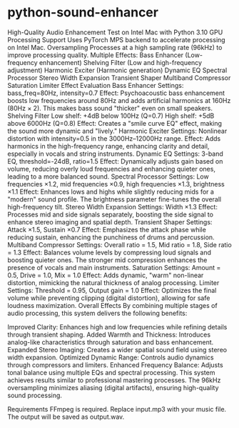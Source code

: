 # python-sound-enhancer
High-Quality Audio Enhancement Test on Intel Mac with Python 3.10
GPU Processing Support
Uses PyTorch MPS backend to accelerate processing on Intel Mac.
Oversampling
Processes at a high sampling rate (96kHz) to improve processing quality.
Multiple Effects:
Bass Enhancer (Low-frequency enhancement)
Shelving Filter (Low and high-frequency adjustment)
Harmonic Exciter (Harmonic generation)
Dynamic EQ
Spectral Processor
Stereo Width Expansion
Transient Shaper
Multiband Compressor
Saturation
Limiter
Effect Evaluation
Bass Enhancer
Settings: bass_freq=80Hz, intensity=0.7
Effect: Psychoacoustic bass enhancement boosts low frequencies around 80Hz and adds artificial harmonics at 160Hz (80Hz × 2). This makes bass sound "thicker" even on small speakers.
Shelving Filter
Low shelf: +4dB below 100Hz (Q=0.7)
High shelf: +5dB above 6000Hz (Q=0.8)
Effect: Creates a "smile curve EQ" effect, making the sound more dynamic and "lively."
Harmonic Exciter
Settings: Nonlinear distortion with intensity=0.5 in the 3000Hz–12000Hz range.
Effect: Adds harmonics in the high-frequency range, enhancing clarity and detail, especially in vocals and string instruments.
Dynamic EQ
Settings: 3-band EQ, threshold=-24dB, ratio=1.5
Effect: Dynamically adjusts gain based on volume, reducing overly loud frequencies and enhancing quieter ones, leading to a more balanced sound.
Spectral Processor
Settings: Low frequencies ×1.2, mid frequencies ×0.9, high frequencies ×1.3, brightness ×1.1
Effect: Enhances lows and highs while slightly reducing mids for a "modern" sound profile. The brightness parameter fine-tunes the overall high-frequency tilt.
Stereo Width Expansion
Settings: Width ×1.3
Effect: Processes mid and side signals separately, boosting the side signal to enhance stereo imaging and spatial depth.
Transient Shaper
Settings: Attack ×1.5, Sustain ×0.7
Effect: Emphasizes the attack phase while reducing sustain, enhancing the punchiness of drums and percussion.
Multiband Compressor
Settings: Overall ratio = 1.5, Mid ratio = 1.8, Side ratio = 1.3
Effect: Balances volume levels by compressing loud signals and boosting quieter ones. The stronger mid compression enhances the presence of vocals and main instruments.
Saturation
Settings: Amount = 0.5, Drive = 1.0, Mix = 1.0
Effect: Adds dynamic, "warm" non-linear distortion, mimicking the natural thickness of analog processing.
Limiter
Settings: Threshold = 0.95, Output gain = 1.0
Effect: Optimizes the final volume while preventing clipping (digital distortion), allowing for safe loudness maximization.
Overall Effects
By combining multiple stages of audio processing, this system delivers the following benefits:

Improved Clarity: Enhances high and low frequencies while refining details through transient shaping.
Added Warmth and Thickness: Introduces analog-like characteristics through saturation and bass enhancement.
Expanded Stereo Imaging: Creates a wider spatial sound field using stereo width expansion.
Optimized Dynamic Range: Controls audio dynamics through compressors and limiters.
Enhanced Frequency Balance: Adjusts tonal balance using multiple EQs and spectral processing.
This system achieves results similar to professional mastering processes. The 96kHz oversampling minimizes aliasing (digital artifacts), ensuring high-quality sound processing.

Requirements
FFmpeg is required.
Replace input.mp3 with your music file.
The output will be saved as output.wav.

